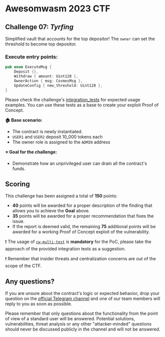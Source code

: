 # Awesomwasm 2023 CTF

## Challenge 07: *Tyrfing*

Simplified vault that accounts for the top depositor! The `owner` can set the threshold to become top depositor.

### Execute entry points:
```rust
pub enum ExecuteMsg {
    Deposit {},
    Withdraw { amount: Uint128 },
    OwnerAction { msg: CosmosMsg },
    UpdateConfig { new_threshold: Uint128 },
}
```

Please check the challenge's [integration_tests](./src/integration_test.rs) for expected usage examples. You can use these tests as a base to create your exploit Proof of Concept.

**:house: Base scenario:**
- The contract is newly instantiated.
- `USER1` and `USER2` deposit 10_000 tokens each
- The owner role is assigned to the `ADMIN` address

**:star: Goal for the challenge:**
- Demonstrate how an unprivileged user can drain all the contract's funds.

## Scoring

This challenge has been assigned a total of **150** points: 
- **40** points will be awarded for a proper description of the finding that allows you to achieve the **Goal** above.
- **35** points will be awarded for a proper recommendation that fixes the issue.
- If the report is deemed valid, the remaining **75** additional points will be awarded for a working Proof of Concept exploit of the vulnerability.


:exclamation: The usage of [`cw-multi-test`](https://github.com/CosmWasm/cw-multi-test) is **mandatory** for the PoC, please take the approach of the provided integration tests as a suggestion.

:exclamation: Remember that insider threats and centralization concerns are out of the scope of the CTF.

## Any questions?

If you are unsure about the contract's logic or expected behavior, drop your question on the [official Telegram channel](https://t.me/+8ilY7qeG4stlYzJi) and one of our team members will reply to you as soon as possible. 

Please remember that only questions about the functionality from the point of view of a standard user will be answered. Potential solutions, vulnerabilities, threat analysis or any other "attacker-minded" questions should never be discussed publicly in the channel and will not be answered.
